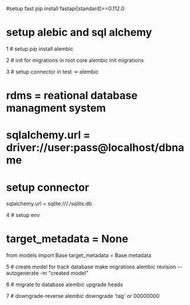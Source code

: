 #setup fast pip install fastapi[standard]==0.112.0

# setup alebic and sql alchemy
1 # setup 
pip install alembic

2 # init for migrations in root core
alembic init migrations

3 # setup connector in test -> alembic
# rdms = reational database  managment system
# sqlalchemy.url = driver://user:pass@localhost/dbname
# setup connector
sqlalchemy.url = sqlite:///./sqlite.db

4 # setup env 
# target_metadata = None
from models import Base
target_metadata = Base.metadata

5 # create model for track database make migrations
alembic revision --autogenerate -m "created model"

6 # migrate to database
alembic upgrade heads

7 # downgrade-reverse
alembic downgrade 'tag' or 00000000

